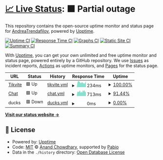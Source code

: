 # [📈 Live Status](https://status2.tikvite.org): <!--live status--> **🟧 Partial outage**

This repository contains the open-source uptime monitor and status page for [AndreaTrendafilov](https://tikvite.org), powered by [Upptime](https://github.com/upptime/upptime).

[![Uptime CI](https://github.com/AndreaTrendafilov/tikvite-uptime/workflows/Uptime%20CI/badge.svg)](https://github.com/AndreaTrendafilov/tikvite-uptime/actions?query=workflow%3A%22Uptime+CI%22)
[![Response Time CI](https://github.com/AndreaTrendafilov/tikvite-uptime/workflows/Response%20Time%20CI/badge.svg)](https://github.com/AndreaTrendafilov/tikvite-uptime/actions?query=workflow%3A%22Response+Time+CI%22)
[![Graphs CI](https://github.com/AndreaTrendafilov/tikvite-uptime/workflows/Graphs%20CI/badge.svg)](https://github.com/AndreaTrendafilov/tikvite-uptime/actions?query=workflow%3A%22Graphs+CI%22)
[![Static Site CI](https://github.com/AndreaTrendafilov/tikvite-uptime/workflows/Static%20Site%20CI/badge.svg)](https://github.com/AndreaTrendafilov/tikvite-uptime/actions?query=workflow%3A%22Static+Site+CI%22)
[![Summary CI](https://github.com/AndreaTrendafilov/tikvite-uptime/workflows/Summary%20CI/badge.svg)](https://github.com/AndreaTrendafilov/tikvite-uptime/actions?query=workflow%3A%22Summary+CI%22)

With [Upptime](https://upptime.js.org), you can get your own unlimited and free uptime monitor and status page, powered entirely by a GitHub repository. We use [Issues](https://github.com/AndreaTrendafilov/tikvite-uptime/issues) as incident reports, [Actions](https://github.com/AndreaTrendafilov/tikvite-uptime/actions) as uptime monitors, and [Pages](https://status2.tikvite.org) for the status page.

<!--start: status pages-->
<!-- This summary is generated by Upptime (https://github.com/upptime/upptime) -->
<!-- Do not edit this manually, your changes will be overwritten -->
<!-- prettier-ignore -->
| URL | Status | History | Response Time | Uptime |
| --- | ------ | ------- | ------------- | ------ |
| <img alt="" src="https://icons.duckduckgo.com/ip3/tikvite.org.ico" height="13"> [Tikvite](https://tikvite.org) | 🟩 Up | [tikvite.yml](https://github.com/AndreaTrendafilov/tikvite-uptime/commits/HEAD/history/tikvite.yml) | <details><summary><img alt="Response time graph" src="./graphs/tikvite/response-time-week.png" height="20"> 234ms</summary><br><a href="https://status.tikvite.org/history/tikvite"><img alt="Response time 210" src="https://img.shields.io/endpoint?url=https%3A%2F%2Fraw.githubusercontent.com%2FAndreaTrendafilov%2Ftikvite-uptime%2FHEAD%2Fapi%2Ftikvite%2Fresponse-time.json"></a><br><a href="https://status.tikvite.org/history/tikvite"><img alt="24-hour response time 285" src="https://img.shields.io/endpoint?url=https%3A%2F%2Fraw.githubusercontent.com%2FAndreaTrendafilov%2Ftikvite-uptime%2FHEAD%2Fapi%2Ftikvite%2Fresponse-time-day.json"></a><br><a href="https://status.tikvite.org/history/tikvite"><img alt="7-day response time 234" src="https://img.shields.io/endpoint?url=https%3A%2F%2Fraw.githubusercontent.com%2FAndreaTrendafilov%2Ftikvite-uptime%2FHEAD%2Fapi%2Ftikvite%2Fresponse-time-week.json"></a><br><a href="https://status.tikvite.org/history/tikvite"><img alt="30-day response time 250" src="https://img.shields.io/endpoint?url=https%3A%2F%2Fraw.githubusercontent.com%2FAndreaTrendafilov%2Ftikvite-uptime%2FHEAD%2Fapi%2Ftikvite%2Fresponse-time-month.json"></a><br><a href="https://status.tikvite.org/history/tikvite"><img alt="1-year response time 210" src="https://img.shields.io/endpoint?url=https%3A%2F%2Fraw.githubusercontent.com%2FAndreaTrendafilov%2Ftikvite-uptime%2FHEAD%2Fapi%2Ftikvite%2Fresponse-time-year.json"></a></details> | <details><summary><a href="https://status.tikvite.org/history/tikvite">100.00%</a></summary><a href="https://status.tikvite.org/history/tikvite"><img alt="All-time uptime 99.98%" src="https://img.shields.io/endpoint?url=https%3A%2F%2Fraw.githubusercontent.com%2FAndreaTrendafilov%2Ftikvite-uptime%2FHEAD%2Fapi%2Ftikvite%2Fuptime.json"></a><br><a href="https://status.tikvite.org/history/tikvite"><img alt="24-hour uptime 100.00%" src="https://img.shields.io/endpoint?url=https%3A%2F%2Fraw.githubusercontent.com%2FAndreaTrendafilov%2Ftikvite-uptime%2FHEAD%2Fapi%2Ftikvite%2Fuptime-day.json"></a><br><a href="https://status.tikvite.org/history/tikvite"><img alt="7-day uptime 100.00%" src="https://img.shields.io/endpoint?url=https%3A%2F%2Fraw.githubusercontent.com%2FAndreaTrendafilov%2Ftikvite-uptime%2FHEAD%2Fapi%2Ftikvite%2Fuptime-week.json"></a><br><a href="https://status.tikvite.org/history/tikvite"><img alt="30-day uptime 100.00%" src="https://img.shields.io/endpoint?url=https%3A%2F%2Fraw.githubusercontent.com%2FAndreaTrendafilov%2Ftikvite-uptime%2FHEAD%2Fapi%2Ftikvite%2Fuptime-month.json"></a><br><a href="https://status.tikvite.org/history/tikvite"><img alt="1-year uptime 99.98%" src="https://img.shields.io/endpoint?url=https%3A%2F%2Fraw.githubusercontent.com%2FAndreaTrendafilov%2Ftikvite-uptime%2FHEAD%2Fapi%2Ftikvite%2Fuptime-year.json"></a></details>
| <img alt="" src="https://icons.duckduckgo.com/ip3/chat.tikvite.org.ico" height="13"> [Chat](https://chat.tikvite.org) | 🟩 Up | [chat.yml](https://github.com/AndreaTrendafilov/tikvite-uptime/commits/HEAD/history/chat.yml) | <details><summary><img alt="Response time graph" src="./graphs/chat/response-time-week.png" height="20"> 713ms</summary><br><a href="https://status.tikvite.org/history/chat"><img alt="Response time 477" src="https://img.shields.io/endpoint?url=https%3A%2F%2Fraw.githubusercontent.com%2FAndreaTrendafilov%2Ftikvite-uptime%2FHEAD%2Fapi%2Fchat%2Fresponse-time.json"></a><br><a href="https://status.tikvite.org/history/chat"><img alt="24-hour response time 755" src="https://img.shields.io/endpoint?url=https%3A%2F%2Fraw.githubusercontent.com%2FAndreaTrendafilov%2Ftikvite-uptime%2FHEAD%2Fapi%2Fchat%2Fresponse-time-day.json"></a><br><a href="https://status.tikvite.org/history/chat"><img alt="7-day response time 713" src="https://img.shields.io/endpoint?url=https%3A%2F%2Fraw.githubusercontent.com%2FAndreaTrendafilov%2Ftikvite-uptime%2FHEAD%2Fapi%2Fchat%2Fresponse-time-week.json"></a><br><a href="https://status.tikvite.org/history/chat"><img alt="30-day response time 714" src="https://img.shields.io/endpoint?url=https%3A%2F%2Fraw.githubusercontent.com%2FAndreaTrendafilov%2Ftikvite-uptime%2FHEAD%2Fapi%2Fchat%2Fresponse-time-month.json"></a><br><a href="https://status.tikvite.org/history/chat"><img alt="1-year response time 477" src="https://img.shields.io/endpoint?url=https%3A%2F%2Fraw.githubusercontent.com%2FAndreaTrendafilov%2Ftikvite-uptime%2FHEAD%2Fapi%2Fchat%2Fresponse-time-year.json"></a></details> | <details><summary><a href="https://status.tikvite.org/history/chat">91.44%</a></summary><a href="https://status.tikvite.org/history/chat"><img alt="All-time uptime 99.74%" src="https://img.shields.io/endpoint?url=https%3A%2F%2Fraw.githubusercontent.com%2FAndreaTrendafilov%2Ftikvite-uptime%2FHEAD%2Fapi%2Fchat%2Fuptime.json"></a><br><a href="https://status.tikvite.org/history/chat"><img alt="24-hour uptime 100.00%" src="https://img.shields.io/endpoint?url=https%3A%2F%2Fraw.githubusercontent.com%2FAndreaTrendafilov%2Ftikvite-uptime%2FHEAD%2Fapi%2Fchat%2Fuptime-day.json"></a><br><a href="https://status.tikvite.org/history/chat"><img alt="7-day uptime 91.44%" src="https://img.shields.io/endpoint?url=https%3A%2F%2Fraw.githubusercontent.com%2FAndreaTrendafilov%2Ftikvite-uptime%2FHEAD%2Fapi%2Fchat%2Fuptime-week.json"></a><br><a href="https://status.tikvite.org/history/chat"><img alt="30-day uptime 97.98%" src="https://img.shields.io/endpoint?url=https%3A%2F%2Fraw.githubusercontent.com%2FAndreaTrendafilov%2Ftikvite-uptime%2FHEAD%2Fapi%2Fchat%2Fuptime-month.json"></a><br><a href="https://status.tikvite.org/history/chat"><img alt="1-year uptime 99.74%" src="https://img.shields.io/endpoint?url=https%3A%2F%2Fraw.githubusercontent.com%2FAndreaTrendafilov%2Ftikvite-uptime%2FHEAD%2Fapi%2Fchat%2Fuptime-year.json"></a></details>
| <img alt="" src="https://icons.duckduckgo.com/ip3/null.ico" height="13"> ducks | 🟥 Down | [ducks.yml](https://github.com/AndreaTrendafilov/tikvite-uptime/commits/HEAD/history/ducks.yml) | <details><summary><img alt="Response time graph" src="./graphs/ducks/response-time-week.png" height="20"> 0ms</summary><br><a href="https://status.tikvite.org/history/ducks"><img alt="Response time 0" src="https://img.shields.io/endpoint?url=https%3A%2F%2Fraw.githubusercontent.com%2FAndreaTrendafilov%2Ftikvite-uptime%2FHEAD%2Fapi%2Fducks%2Fresponse-time.json"></a><br><a href="https://status.tikvite.org/history/ducks"><img alt="24-hour response time 0" src="https://img.shields.io/endpoint?url=https%3A%2F%2Fraw.githubusercontent.com%2FAndreaTrendafilov%2Ftikvite-uptime%2FHEAD%2Fapi%2Fducks%2Fresponse-time-day.json"></a><br><a href="https://status.tikvite.org/history/ducks"><img alt="7-day response time 0" src="https://img.shields.io/endpoint?url=https%3A%2F%2Fraw.githubusercontent.com%2FAndreaTrendafilov%2Ftikvite-uptime%2FHEAD%2Fapi%2Fducks%2Fresponse-time-week.json"></a><br><a href="https://status.tikvite.org/history/ducks"><img alt="30-day response time 0" src="https://img.shields.io/endpoint?url=https%3A%2F%2Fraw.githubusercontent.com%2FAndreaTrendafilov%2Ftikvite-uptime%2FHEAD%2Fapi%2Fducks%2Fresponse-time-month.json"></a><br><a href="https://status.tikvite.org/history/ducks"><img alt="1-year response time 0" src="https://img.shields.io/endpoint?url=https%3A%2F%2Fraw.githubusercontent.com%2FAndreaTrendafilov%2Ftikvite-uptime%2FHEAD%2Fapi%2Fducks%2Fresponse-time-year.json"></a></details> | <details><summary><a href="https://status.tikvite.org/history/ducks">0.00%</a></summary><a href="https://status.tikvite.org/history/ducks"><img alt="All-time uptime 0.00%" src="https://img.shields.io/endpoint?url=https%3A%2F%2Fraw.githubusercontent.com%2FAndreaTrendafilov%2Ftikvite-uptime%2FHEAD%2Fapi%2Fducks%2Fuptime.json"></a><br><a href="https://status.tikvite.org/history/ducks"><img alt="24-hour uptime 0.00%" src="https://img.shields.io/endpoint?url=https%3A%2F%2Fraw.githubusercontent.com%2FAndreaTrendafilov%2Ftikvite-uptime%2FHEAD%2Fapi%2Fducks%2Fuptime-day.json"></a><br><a href="https://status.tikvite.org/history/ducks"><img alt="7-day uptime 0.00%" src="https://img.shields.io/endpoint?url=https%3A%2F%2Fraw.githubusercontent.com%2FAndreaTrendafilov%2Ftikvite-uptime%2FHEAD%2Fapi%2Fducks%2Fuptime-week.json"></a><br><a href="https://status.tikvite.org/history/ducks"><img alt="30-day uptime 0.00%" src="https://img.shields.io/endpoint?url=https%3A%2F%2Fraw.githubusercontent.com%2FAndreaTrendafilov%2Ftikvite-uptime%2FHEAD%2Fapi%2Fducks%2Fuptime-month.json"></a><br><a href="https://status.tikvite.org/history/ducks"><img alt="1-year uptime 0.00%" src="https://img.shields.io/endpoint?url=https%3A%2F%2Fraw.githubusercontent.com%2FAndreaTrendafilov%2Ftikvite-uptime%2FHEAD%2Fapi%2Fducks%2Fuptime-year.json"></a></details>

<!--end: status pages-->

[**Visit our status website →**](https://status2.tikvite.org)

## 📄 License

- Powered by: [Upptime](https://github.com/upptime/upptime)
- Code: [MIT](./LICENSE) © [Anand Chowdhary](https://anandchowdhary.com), supported by [Pabio](https://pabio.com)
- Data in the `./history` directory: [Open Database License](https://opendatacommons.org/licenses/odbl/1-0/)
